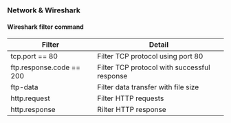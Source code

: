 ### Network & Wireshark

#### Wireshark filter command 


| Filter | Detail |
|--|--|
| tcp.port == 80 | Filter TCP protocol using port 80 |
|ftp.response.code == 200 | Filter TCP protocol with successful response |
|ftp-data| Filter data transfer with file size |
| http.request | Filter HTTP requests |
| http.response | Rilter HTTP response |
